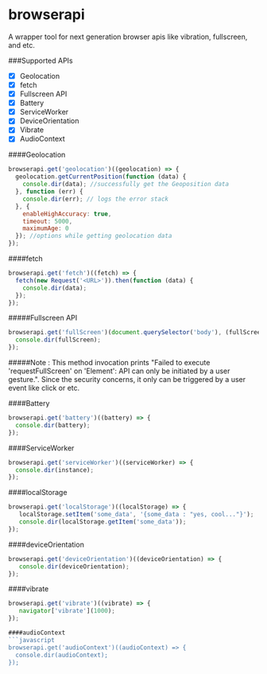 # browserapi
A wrapper tool for next generation browser apis like vibration, fullscreen, and etc.

###Supported APIs

- [x] Geolocation
- [x] fetch
- [x] Fullscreen API
- [x] Battery
- [x] ServiceWorker
- [x] DeviceOrientation
- [x] Vibrate
- [x] AudioContext

####Geolocation
```javascript
browserapi.get('geolocation')((geolocation) => {
  geolocation.getCurrentPosition(function (data) {
    console.dir(data); //successfully get the Geoposition data
  }, function (err) {
    console.dir(err); // logs the error stack
  }, {
    enableHighAccuracy: true,
    timeout: 5000,
    maximumAge: 0
  }); //options while getting geolocation data
});
```

####fetch
```javascript
browserapi.get('fetch')((fetch) => {
  fetch(new Request('<URL>')).then(function (data) {
    console.dir(data);
  });
});
```

#####Fullscreen API
```javascript
browserapi.get('fullScreen')(document.querySelector('body'), (fullScreen) => {
  console.dir(fullScreen);
});
```
#####Note : This method invocation prints "Failed to execute 'requestFullScreen' on 'Element': API can only be initiated by a user gesture.". Since the security concerns, it only can be triggered by a user event like click or etc. 

####Battery
```javascript
browserapi.get('battery')((battery) => {
  console.dir(battery);
});
```

####ServiceWorker
```javascript
browserapi.get('serviceWorker')((serviceWorker) => {
  console.dir(instance);
});
```

####localStorage
```javascript
browserapi.get('localStorage')((localStorage) => {
   localStorage.setItem('some_data', '{some_data : "yes, cool..."}');
   console.dir(localStorage.getItem('some_data'));
});
```

####deviceOrientation
```javascript
browserapi.get('deviceOrientation')((deviceOrientation) => {
   console.dir(deviceOrientation);
});
```

####vibrate
```javascript
browserapi.get('vibrate')((vibrate) => {
   navigator['vibrate'](1000);
});

####audioContext
```javascript
browserapi.get('audioContext')((audioContext) => {
  console.dir(audioContext);
});
```